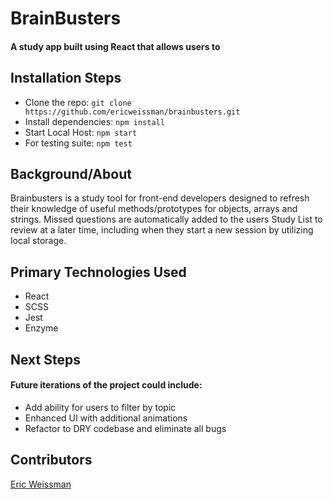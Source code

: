 # BrainBusters
#### A study app built using React that allows users to 

## Installation Steps
- Clone the repo: ```git clone https://github.com/ericweissman/brainbusters.git```
- Install dependencies: ```npm install```
- Start Local Host: ```npm start```
- For testing suite: ```npm test```

## Background/About
Brainbusters is a study tool for front-end developers designed to refresh their knowledge of useful methods/prototypes for objects, arrays and strings. Missed questions are automatically added to the users Study List to review at a later time, including when they start a new session by utilizing local storage. 

## Primary Technologies Used
- React
- SCSS
- Jest
- Enzyme

## Next Steps
#### Future iterations of the project could include:
- Add ability for users to filter by topic
- Enhanced UI with additional animations
- Refactor to DRY codebase and eliminate all bugs

## Contributors
[Eric Weissman](https://github.com/ericweissman)
